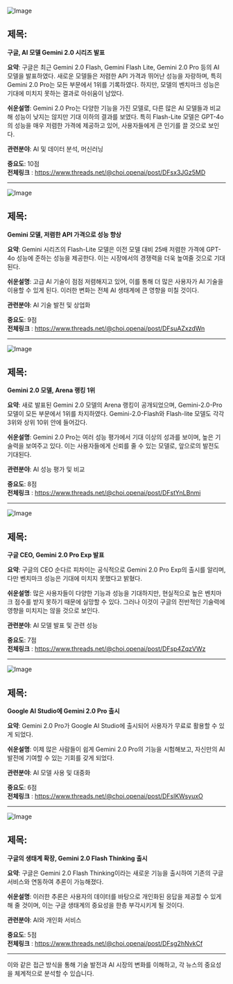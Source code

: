 ![Image](https://scontent-iad3-2.cdninstagram.com/v/t51.71878-15/476205663_1196018288562722_5596566920662230187_n.jpg?stp=dst-jpg_e35_tt6&_nc_cat=100&ccb=1-7&_nc_sid=18de74&_nc_ohc=oI9kYGlcEewQ7kNvgGAWSvC&_nc_oc=AdjKeTPY5p-J-7bM-EwWr5S-uFVjhER89263ORIRx-5u2pd0sAuAstqrtPZ885yyE8&_nc_zt=23&_nc_ht=scontent-iad3-2.cdninstagram.com&edm=ACx9VUEEAAAA&_nc_gid=AXSmhFWchjLp0hSAAjIUSIS&oh=00_AYCHgTu4dHYCdJMXkAzCh-8PabT4kRXhimxSOlcjvDNQEw&oe=67A9AE04)

## 제목:
**구글, AI 모델 Gemini 2.0 시리즈 발표**

**요약**:
구글은 최근 Gemini 2.0 Flash, Gemini Flash Lite, Gemini 2.0 Pro 등의 AI 모델을 발표하였다. 새로운 모델들은 저렴한 API 가격과 뛰어난 성능을 자랑하며, 특히 Gemini 2.0 Pro는 모든 부문에서 1위를 기록하였다. 하지만, 모델의 벤치마크 성능은 기대에 미치지 못하는 결과로 아쉬움이 남았다. 

**쉬운설명**:
Gemini 2.0 Pro는 다양한 기능을 가진 모델로, 다른 많은 AI 모델들과 비교해 성능이 낮지는 않지만 기대 이하의 결과를 보였다. 특히 Flash-Lite 모델은 GPT-4o의 성능을 매우 저렴한 가격에 제공하고 있어, 사용자들에게 큰 인기를 끌 것으로 보인다. 

**관련분야**:
AI 및 데이터 분석, 머신러닝

**중요도**: 10점  
**전체링크** :  https://www.threads.net/@choi.openai/post/DFsx3JGz5MD

---

![Image](https://scontent-iad3-1.cdninstagram.com/v/t51.75761-15/476312438_18491666923008433_4553265694190025210_n.jpg?stp=dst-jpg_e35_tt6&_nc_cat=104&ccb=1-7&_nc_sid=18de74&_nc_ohc=F0IV6y55WR0Q7kNvgFU_R2b&_nc_oc=Adg763Z5dt_de7dnFm00S1F98MZvA5meYnuiRUQDrXrfCaTe8Ygib-d4woQzD0rS064&_nc_zt=23&_nc_ht=scontent-iad3-1.cdninstagram.com&edm=ACx9VUEEAAAA&_nc_gid=AXSmhFWchjLp0hSAAjIUSIS&oh=00_AYDWTf_FmDU3rAmFuX5fP0qIqwGlrvefFVw_YTNxaXmY1g&oe=67A9B08A)

## 제목:
**Gemini 모델, 저렴한 API 가격으로 성능 향상**

**요약**:
Gemini 시리즈의 Flash-Lite 모델은 이전 모델 대비 25배 저렴한 가격에 GPT-4o 성능에 준하는 성능을 제공한다. 이는 시장에서의 경쟁력을 더욱 높여줄 것으로 기대된다.

**쉬운설명**:
고급 AI 기술이 점점 저렴해지고 있어, 이를 통해 더 많은 사용자가 AI 기술을 이용할 수 있게 된다. 이러한 변화는 전체 AI 생태계에 큰 영향을 미칠 것이다.

**관련분야**:
AI 기술 발전 및 상업화

**중요도**: 9점  
**전체링크** :  https://www.threads.net/@choi.openai/post/DFsuAZxzdWn

---

![Image](https://scontent-iad3-1.cdninstagram.com/v/t51.75761-15/476462437_18491666698008433_2100418282133616904_n.jpg?stp=dst-jpg_e35_tt6&_nc_cat=102&ccb=1-7&_nc_sid=18de74&_nc_ohc=-E7vDX5F1XAQ7kNvgHLW8PQ&_nc_oc=AdhMkUXXc2VlIta7miCckgNgVq_BUh5ouz8wI6aLn1q5mUKj5__XGvyxQW6wV0XvlU8&_nc_zt=23&_nc_ht=scontent-iad3-1.cdninstagram.com&edm=ACx9VUEEAAAA&_nc_gid=AXSmhFWchjLp0hSAAjIUSIS&oh=00_AYAti4Fb-KTRMuu8YB3uBgkTZbbhNqcyxMZDuFvPUkDKTg&oe=67A9B4EE)

## 제목:
**Gemini 2.0 모델, Arena 랭킹 1위**

**요약**:
새로 발표된 Gemini 2.0 모델의 Arena 랭킹이 공개되었으며, Gemini-2.0-Pro 모델이 모든 부문에서 1위를 차지하였다. Gemini-2.0-Flash와 Flash-lite 모델도 각각 3위와 상위 10위 안에 들어갔다.

**쉬운설명**:
Gemini 2.0 Pro는 여러 성능 평가에서 기대 이상의 성과를 보이며, 높은 기술력을 보여주고 있다. 이는 사용자들에게 신뢰를 줄 수 있는 모델로, 앞으로의 발전도 기대된다.

**관련분야**:
AI 성능 평가 및 비교

**중요도**: 8점  
**전체링크** :  https://www.threads.net/@choi.openai/post/DFstYnLBnmi

---

![Image](https://scontent-iad3-1.cdninstagram.com/v/t51.75761-15/476490574_18491659324008433_475013717020627755_n.jpg?stp=dst-jpg_e35_tt6&_nc_cat=108&ccb=1-7&_nc_sid=18de74&_nc_ohc=f7rXiCZFDnIQ7kNvgEu54Ih&_nc_oc=AdhemKQOaRxQ8XAwvOUf8XDhPb81hSj015TCeCNoWqPjmMfUDPuxOxlobYrpp-F1V84&_nc_zt=23&_nc_ht=scontent-iad3-1.cdninstagram.com&edm=ACx9VUEEAAAA&_nc_gid=AXSmhFWchjLp0hSAAjIUSIS&oh=00_AYAAtFMpy74_c2pItEb_HlxUxy8Oa96Scn15YFg459rUVQ&oe=67A9C429)

## 제목:
**구글 CEO, Gemini 2.0 Pro Exp 발표**

**요약**:
구글의 CEO 순다르 피차이는 공식적으로 Gemini 2.0 Pro Exp의 출시를 알리며, 다만 벤치마크 성능은 기대에 미치지 못했다고 밝혔다.

**쉬운설명**:
많은 사용자들이 다양한 기능과 성능을 기대하지만, 현실적으로 높은 벤치마크 점수를 받지 못하기 때문에 실망할 수 있다. 그러나 이것이 구글의 전반적인 기술력에 영향을 미치지는 않을 것으로 보인다.

**관련분야**:
AI 모델 발표 및 관련 성능

**중요도**: 7점  
**전체링크** :  https://www.threads.net/@choi.openai/post/DFsp4ZqzVWz

---

![Image](https://scontent-iad3-1.cdninstagram.com/v/t51.75761-15/476006093_18491654602008433_1822872341959136773_n.jpg?stp=dst-jpg_e35_tt6&_nc_cat=101&ccb=1-7&_nc_sid=18de74&_nc_ohc=diEg1DzlGPIQ7kNvgGyyu3p&_nc_oc=AdiqBe9PFLlyHAxJ33r2XpoLz8lQ9YSpriA9gibf6oIKU4Jje0IR0SYTcrONkIw5SP8&_nc_zt=23&_nc_ht=scontent-iad3-1.cdninstagram.com&edm=ACx9VUEEAAAA&_nc_gid=AXSmhFWchjLp0hSAAjIUSIS&oh=00_AYAotcTCs0S_nciyDj0eQ5UaTxpSnGqTroUMCJ7byhpCEw&oe=67A9B48B)

## 제목:
**Google AI Studio에 Gemini 2.0 Pro 출시**

**요약**:
Gemini 2.0 Pro가 Google AI Studio에 출시되어 사용자가 무료로 활용할 수 있게 되었다.

**쉬운설명**:
이제 많은 사람들이 쉽게 Gemini 2.0 Pro의 기능을 시험해보고, 자신만의 AI 발전에 기여할 수 있는 기회를 갖게 되었다.

**관련분야**:
AI 모델 사용 및 대중화

**중요도**: 6점  
**전체링크** :  https://www.threads.net/@choi.openai/post/DFslKWsyuxO

---

![Image](https://scontent-iad3-1.cdninstagram.com/v/t51.75761-15/476205663_1196018288562722_5596566920662230187_n.jpg?stp=dst-jpg_e35_tt6&_nc_cat=100&ccb=1-7&_nc_sid=18de74&_nc_ohc=oI9kYGlcEewQ7kNvgGAWSvC&_nc_oc=AdjKeTPY5p-J-7bM-EwWr5S-uFVjhER89263ORIRx-5u2pd0sAuAstqrtPZ885yyE8&_nc_zt=23&_nc_ht=scontent-iad3-2.cdninstagram.com&edm=ACx9VUEEAAAA&_nc_gid=AXSmhFWchjLp0hSAAjIUSIS&oh=00_AYCHgTu4dHYCdJMXkAzCh-8PabT4kRXhimxSOlcjvDNQEw&oe=67A9AE04)

## 제목:
**구글의 생태계 확장, Gemini 2.0 Flash Thinking 출시**

**요약**:
구글은 Gemini 2.0 Flash Thinking이라는 새로운 기능을 출시하여 기존의 구글 서비스와 연동하여 추론이 가능해졌다.

**쉬운설명**:
이러한 추론은 사용자의 데이터를 바탕으로 개인화된 응답을 제공할 수 있게 해 줄 것이며, 이는 구글 생태계의 중요성을 한층 부각시키게 될 것이다.

**관련분야**:
AI와 개인화 서비스

**중요도**: 5점  
**전체링크** : https://www.threads.net/@choi.openai/post/DFsg2hNvkCf

--- 

이와 같은 접근 방식을 통해 기술 발전과 AI 시장의 변화를 이해하고, 각 뉴스의 중요성을 체계적으로 분석할 수 있습니다.